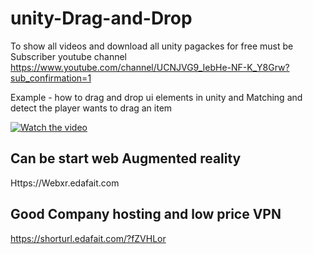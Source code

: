 # unity-Drag-and-Drop

To show all videos and download  all unity pagackes for free must be Subscriber youtube channel 
https://www.youtube.com/channel/UCNJVG9_IebHe-NF-K_Y8Grw?sub_confirmation=1

Example - how to drag and drop ui elements in unity and  Matching and detect the player wants to drag an item


[![Watch the video](https://img.youtube.com/vi/H29K5crl7zM/0.jpg)](https://youtu.be/H29K5crl7zM)


## Can be start web Augmented reality

Https://Webxr.edafait.com

## Good Company hosting and low price VPN 
https://shorturl.edafait.com/?fZVHLor
